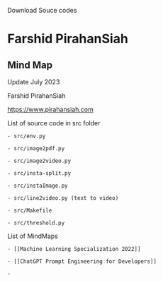 Download Souce codes 

# Farshid PirahanSiah

## Mind Map 

Update July 2023

Farshid PirahanSiah 

https://www.pirahansiah.com


List of source code in src folder

	- src/env.py

	- src/image2pdf.py

	- src/image2video.py

	- src/insta-split.py

	- src/instaImage.py
	 
	- src/line2video.py (text to video)

	- src/Makefile

	- src/threshold.py


	

List of MindMaps 

	- [[Machine Learning Specialization 2022]]

	- [[ChatGPT Prompt Engineering for Developers]]

	- 